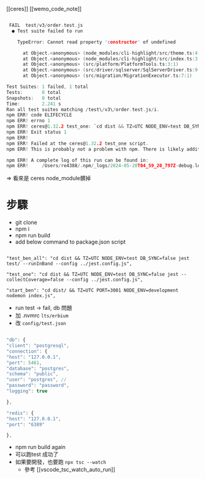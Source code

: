 [[ceres]]
[[wemo_code_note]]


```c fold:error

 FAIL  test/v3/order.test.js
  ● Test suite failed to run

    TypeError: Cannot read property 'constructor' of undefined

      at Object.<anonymous> (node_modules/cli-highlight/src/theme.ts:4:26)
      at Object.<anonymous> (node_modules/cli-highlight/src/index.ts:3:1)
      at Object.<anonymous> (src/platform/PlatformTools.ts:3:1)
      at Object.<anonymous> (src/driver/sqlserver/SqlServerDriver.ts:9:1)
      at Object.<anonymous> (src/migration/MigrationExecutor.ts:7:1)

Test Suites: 1 failed, 1 total
Tests:       0 total
Snapshots:   0 total
Time:        2.241 s
Ran all test suites matching /test\/v3\/order.test.js/i.
npm ERR! code ELIFECYCLE
npm ERR! errno 1
npm ERR! ceres@1.32.2 test_one: `cd dist && TZ=UTC NODE_ENV=test DB_SYNC=true jest --collectCoverage=false --config ../jest.config.js "test/v3/order.test.js"`
npm ERR! Exit status 1
npm ERR! 
npm ERR! Failed at the ceres@1.32.2 test_one script.
npm ERR! This is probably not a problem with npm. There is likely additional logging output above.

npm ERR! A complete log of this run can be found in:
npm ERR!     /Users/re4388/.npm/_logs/2024-05-20T04_59_20_797Z-debug.log

```

=> 看來是 ceres node_module髒掉

# 步驟
- git clone
- npm i
- npm run build
- add below command to package.json script
```

"test_ben_all": "cd dist && TZ=UTC NODE_ENV=test DB_SYNC=false jest test/ --runInBand --config ../jest.config.js",

"test_one": "cd dist && TZ=UTC NODE_ENV=test DB_SYNC=false jest --collectCoverage=false --config ../jest.config.js",

"start_ben": "cd dist/ && TZ=UTC PORT=3001 NODE_ENV=development nodemon index.js",

```
- run test -> fail, db 問題
- 加 .nvmrc
	`lts/erbium`
- 改 `config/test.json`
```js hl:6,10,17

"db": {
"client": "postgresql",
"connection": {
"host": "127.0.0.1",
"port": 5461, 
"database": "postgres",
"schema": "public", 
"user": "postgres", // 
"password": "password",
"logging": true

},

"redis": {
"host": "127.0.0.1",
"port": "6389"

},


```
- npm run build again
- 可以跑test 成功了
- 如果要開發，也要跑 `npx tsc --watch`
	- 參考 [[vscode_tsc_watch_auto_run]]

